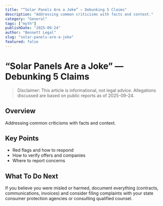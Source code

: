 ```yaml
---
title: "“Solar Panels Are a Joke” — Debunking 5 Claims"
description: "Addressing common criticisms with facts and context."
category: "General"
tags: ["myth"]
publishDate: "2025-09-24"
author: "Bennett Legal"
slug: "solar-panels-are-a-joke"
featured: false
---
```


# “Solar Panels Are a Joke” — Debunking 5 Claims

> Disclaimer: This article is informational, not legal advice. Allegations discussed are based on public reports as of 2025-09-24.

## Overview
Addressing common criticisms with facts and context.

## Key Points
- Red flags and how to respond
- How to verify offers and companies
- Where to report concerns

## What To Do Next
If you believe you were misled or harmed, document everything (contracts, communications, invoices) and consider filing complaints with your state consumer protection agencies or consulting qualified counsel.
